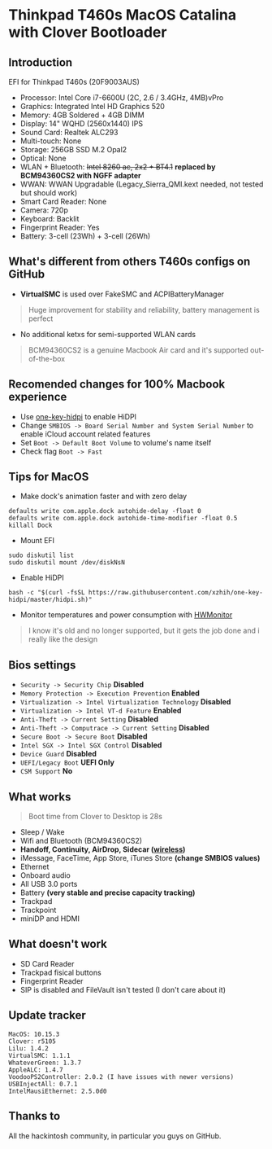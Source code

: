 # Thinkpad T460s MacOS Catalina with Clover Bootloader

## Introduction

EFI for Thinkpad T460s (20F9003AUS)

- Processor: Intel Core i7-6600U (2C, 2.6 / 3.4GHz, 4MB)vPro
- Graphics: Integrated Intel HD Graphics 520
- Memory: 4GB Soldered + 4GB DIMM
- Display: 14" WQHD (2560x1440) IPS
- Sound Card: Realtek ALC293
- Multi-touch: None
- Storage: 256GB SSD M.2 Opal2
- Optical: None
- WLAN + Bluetooth: ~~Intel 8260 ac, 2x2 + BT4.1~~ **replaced by BCM94360CS2 with NGFF adapter**
- WWAN: WWAN Upgradable (Legacy_Sierra_QMI.kext needed, not tested but should work)
- Smart Card Reader: None
- Camera: 720p
- Keyboard: Backlit
- Fingerprint Reader: Yes
- Battery: 3-cell (23Wh) + 3-cell (26Wh)

## What's different from others T460s configs on GitHub

- **VirtualSMC** is used over FakeSMC and ACPIBatteryManager
> Huge improvement for stability and reliability, battery management is perfect
- No additional ketxs for semi-supported WLAN cards
> BCM94360CS2 is a genuine Macbook Air card and it's supported out-of-the-box

## Recomended changes for 100% Macbook experience

- Use [one-key-hidpi](https://github.com/xzhih/one-key-hidpi) to enable HiDPI
- Change `SMBIOS -> Board Serial Number and System Serial Number` to enable iCloud account related features
- Set `Boot -> Default Boot Volume` to volume's name itself
- Check flag `Boot -> Fast`

## Tips for MacOS

- Make dock's animation faster and with zero delay
```
defaults write com.apple.dock autohide-delay -float 0
defaults write com.apple.dock autohide-time-modifier -float 0.5
killall Dock
```
- Mount EFI
```
sudo diskutil list
sudo diskutil mount /dev/diskNsN
```
- Enable HiDPI
```
bash -c "$(curl -fsSL https://raw.githubusercontent.com/xzhih/one-key-hidpi/master/hidpi.sh)"
```
- Monitor temperatures and power consumption with [HWMonitor](https://github.com/kzlekk/HWSensors/releases)
> I know it's old and no longer supported, but it gets the job done and i really like the design

## Bios settings

- `Security -> Security Chip` **Disabled**
- `Memory Protection -> Execution Prevention` **Enabled**
- `Virtualization -> Intel Virtualization Technology` **Disabled**
- `Virtualization -> Intel VT-d Feature` **Enabled**
- `Anti-Theft -> Current Setting` **Disabled**
- `Anti-Theft -> Computrace -> Current Setting` **Disabled**
- `Secure Boot -> Secure Boot` **Disabled**
- `Intel SGX -> Intel SGX Control` **Disabled**
- `Device Guard` **Disabled**
- `UEFI/Legacy Boot` **UEFI Only**
- `CSM Support` **No**

## What works

>Boot time from Clover to Desktop is 28s
- Sleep / Wake
- Wifi and Bluetooth (BCM94360CS2)
- **Handoff, Continuity, AirDrop, Sidecar ([wireless](https://www.youtube.com/watch?v=D5yButavaWY))**
- iMessage, FaceTime, App Store, iTunes Store **(change SMBIOS values)**
- Ethernet
- Onboard audio
- All USB 3.0 ports
- Battery **(very stable and precise capacity tracking)**
- Trackpad
- Trackpoint
- miniDP and HDMI

## What doesn't work

- SD Card Reader
- Trackpad fisical buttons
- Fingerprint Reader
- SIP is disabled and FileVault isn't tested (I don't care about it)

## Update tracker

```
MacOS: 10.15.3
Clover: r5105
Lilu: 1.4.2
VirtualSMC: 1.1.1
WhateverGreen: 1.3.7
AppleALC: 1.4.7
VoodooPS2Controller: 2.0.2 (I have issues with newer versions)
USBInjectAll: 0.7.1
IntelMausiEthernet: 2.5.0d0
```

## Thanks to

All the hackintosh community, in particular you guys on GitHub.
